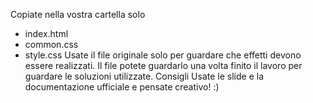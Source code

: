 Copiate nella vostra cartella solo
* index.html
* common.css
* style.css
Usate il file originale solo per guardare che effetti devono essere realizzati.
Il file potete guardarlo una volta finito il lavoro per guardare le soluzioni utilizzate.
Consigli
Usate le slide e la documentazione ufficiale e pensate creativo! :)
